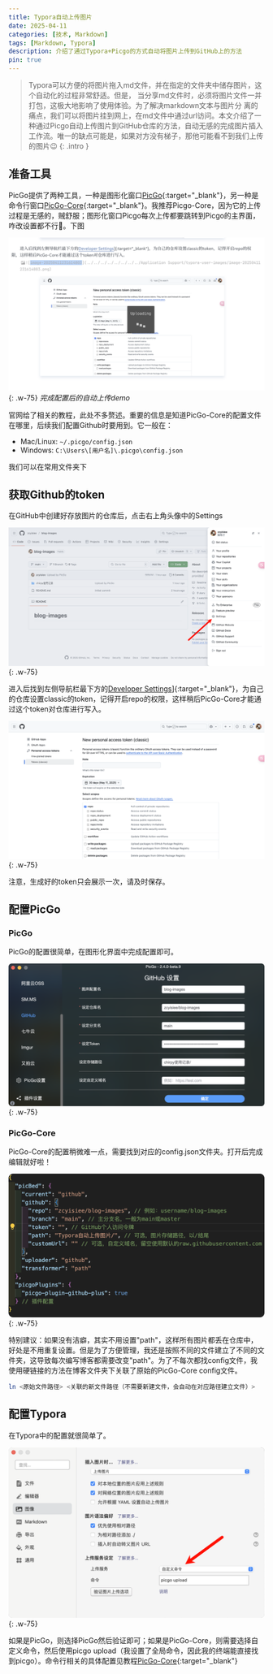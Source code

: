 ```yaml
---
title: Typora自动上传图片
date: 2025-04-11
categories: [技术, Markdown]
tags: [Markdown, Typora]
description: 介绍了通过Typora+Picgo的方式自动将图片上传到GitHub上的方法
pin: true
---
```


>Typora可以方便的将图片拖入md文件，并在指定的文件夹中储存图片，这个自动化的过程非常舒适。但是，
>当分享md文件时，必须将图片文件一并打包，这极大地影响了使用体验。为了解决markdown文本与图片分
>离的痛点，我们可以将图片挂到网上，在md文件中通过url访问。本文介绍了一种通过Picgo自动上传图片到GitHub仓库的方法，自动无感的完成图片插入工作流。唯一的缺点可能是，如果对方没有梯子，那他可能看不到我们上传的图片😉
{: .intro }

## 准备工具

PicGo提供了两种工具，一种是图形化窗口[PicGo](https://github.com/Molunerfinn/PicGo){:target="_blank"}，另一种是命令行窗口[PicGo-Core](https://picgo.github.io/PicGo-Core-Doc/zh/guide/){:target="_blank"}。我推荐Picgo-Core，因为它的上传过程是无感的，贼舒服；图形化窗口Picgo每次上传都要跳转到Picgo的主界面，咋改设置都不行🤷。下图

![image-20250411231645589](https://raw.githubusercontent.com/zcyisiee/blog-images/main/Typora自动上传图片/image-20250411231645589.png){: .w-75}
_完成配置后的自动上传demo_

官网给了相关的教程，此处不多赘述。重要的信息是知道PicGo-Core的配置文件在哪里，后续我们配置Github时要用到。它一般在：
- Mac/Linux: `~/.picgo/config.json`
- Windows: `C:\Users\[用户名]\.picgo\config.json`

我们可以在常用文件夹下

## 获取Github的token

在GitHub中创建好存放图片的仓库后，点击右上角头像中的Settings

![image-20250411230506542](https://raw.githubusercontent.com/zcyisiee/blog-images/main/Typora自动上传图片/image-20250411230506542.png){: .w-75}

进入后找到左侧导航栏最下方的[Developer Settings](https://github.com/settings/tokens)]{:target="_blank"}，为自己的仓库设置classic的token，记得开启repo的权限，这样稍后PicGo-Core才能通过这个token对仓库进行写入。

![image-20250411231614803](https://raw.githubusercontent.com/zcyisiee/blog-images/main/Typora自动上传图片/image-20250411231614803.png){: .w-75}

注意，生成好的token只会展示一次，请及时保存。

## 配置PicGo

### PicGo

PicGo的配置很简单，在图形化界面中完成配置即可。

![image-20250411233127174](https://raw.githubusercontent.com/zcyisiee/blog-images/main/Typora自动上传图片/image-20250411233127174.png){: .w-75}

### PicGo-Core

PicGo-Core的配置稍微难一点，需要找到对应的config.json文件夹。打开后完成编辑就好啦！

![image-20250411233254703](https://raw.githubusercontent.com/zcyisiee/blog-images/main/Typora自动上传图片/image-20250411233254703.png){: .w-75}

特别建议：如果没有洁癖，其实不用设置"path"，这样所有图片都丢在仓库中，好处是不用重复设置。但是为了方便管理，我还是按照不同的文件建立了不同的文件夹，这导致每次编写博客都需要改变"path"。为了不每次都找config文件，我使用硬链接的方法在博客文件夹下关联了原始的PicGo-Core config文件。

```zsh
ln <原始文件路径> <关联的新文件路径（不需要新建文件，会自动在对应路径建立文件）>
```

## 配置Typora

在Typora中的配置就很简单了。

![{image-20250411233807802}](https://raw.githubusercontent.com/zcyisiee/blog-images/main/Typora自动上传图片/image-20250411233807802.png){: .w-75}

如果是PicGo，则选择PicGo然后验证即可；如果是PicGo-Core，则需要选择自定义命令，然后使用picgo upload（我设置了全局命令，因此我的终端能直接找到picgo）。命令行相关的具体配置见教程[PicGo-Core](https://picgo.github.io/PicGo-Core-Doc/zh/guide/){:target="_blank"}
